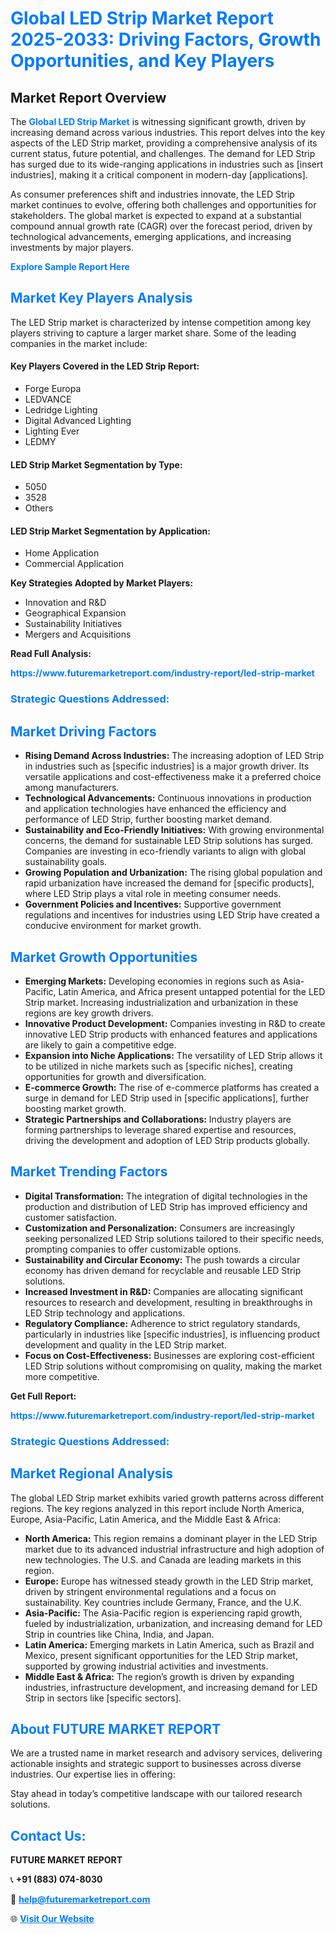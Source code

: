 <h1 style="color: #007BFF;">Global LED Strip Market Report 2025-2033: Driving Factors, Growth Opportunities, and Key Players</h1>

<section id="overview">
<h2>Market Report Overview</h2>
<p>The <a href="https://www.futuremarketreport.com/industry-report/led-strip-market" style="color: #007BFF; text-decoration: none;"><strong>Global LED Strip Market</strong></a> is witnessing significant growth, driven by increasing demand across various industries. This report delves into the key aspects of the LED Strip market, providing a comprehensive analysis of its current status, future potential, and challenges. The demand for LED Strip has surged due to its wide-ranging applications in industries such as [insert industries], making it a critical component in modern-day [applications].</p>
<p>As consumer preferences shift and industries innovate, the LED Strip market continues to evolve, offering both challenges and opportunities for stakeholders. The global market is expected to expand at a substantial compound annual growth rate (CAGR) over the forecast period, driven by technological advancements, emerging applications, and increasing investments by major players.</p>
</section>

<section id="overview">
<p><a href="https://www.futuremarketreport.com/request-sample/reportId=26413" style="color: #007BFF; text-decoration: none;"><strong>Explore Sample Report Here</strong></a></p>
</section>

<section id="key-players">
<h2 style="color: #007BFF;">Market Key Players Analysis</h2>
<p>The LED Strip market is characterized by intense competition among key players striving to capture a larger market share. Some of the leading companies in the market include:</p>
<h4>Key Players Covered in the LED Strip Report:</h4>
<ul><li>Forge Europa</li><li>LEDVANCE</li><li>Ledridge Lighting</li><li>Digital Advanced Lighting</li><li>Lighting Ever</li><li>LEDMY</li></ul>
<h4>LED Strip Market Segmentation by Type:</h4>
<ul><li>5050</li><li>3528</li><li>Others</li></ul>

<h4>LED Strip Market Segmentation by Application:</h4>
<ul><li>Home Application</li><li>Commercial Application</li></ul>
<p><strong>Key Strategies Adopted by Market Players:</strong></p>
<ul>
<li>Innovation and R&D</li>
<li>Geographical Expansion</li>
<li>Sustainability Initiatives</li>
<li>Mergers and Acquisitions</li>
</ul>
</section>

<section>
<p><strong>Read Full Analysis: </strong></p><a href="https://www.futuremarketreport.com/industry-report/led-strip-market" style="color: #007BFF; text-decoration: none;"><strong>https://www.futuremarketreport.com/industry-report/led-strip-market</strong></a>
<h3 style="color: #007BFF;">Strategic Questions Addressed:</h3>
</section>

<section id="driving-factors">
<h2 style="color: #007BFF;">Market Driving Factors</h2>
<ul>
<li><strong>Rising Demand Across Industries:</strong> The increasing adoption of LED Strip in industries such as [specific industries] is a major growth driver. Its versatile applications and cost-effectiveness make it a preferred choice among manufacturers.</li>
<li><strong>Technological Advancements:</strong> Continuous innovations in production and application technologies have enhanced the efficiency and performance of LED Strip, further boosting market demand.</li>
<li><strong>Sustainability and Eco-Friendly Initiatives:</strong> With growing environmental concerns, the demand for sustainable LED Strip solutions has surged. Companies are investing in eco-friendly variants to align with global sustainability goals.</li>
<li><strong>Growing Population and Urbanization:</strong> The rising global population and rapid urbanization have increased the demand for [specific products], where LED Strip plays a vital role in meeting consumer needs.</li>
<li><strong>Government Policies and Incentives:</strong> Supportive government regulations and incentives for industries using LED Strip have created a conducive environment for market growth.</li>
</ul>
</section>

<section id="growth-opportunities">
<h2 style="color: #007BFF;">Market Growth Opportunities</h2>
<ul>
<li><strong>Emerging Markets:</strong> Developing economies in regions such as Asia-Pacific, Latin America, and Africa present untapped potential for the LED Strip market. Increasing industrialization and urbanization in these regions are key growth drivers.</li>
<li><strong>Innovative Product Development:</strong> Companies investing in R&D to create innovative LED Strip products with enhanced features and applications are likely to gain a competitive edge.</li>
<li><strong>Expansion into Niche Applications:</strong> The versatility of LED Strip allows it to be utilized in niche markets such as [specific niches], creating opportunities for growth and diversification.</li>
<li><strong>E-commerce Growth:</strong> The rise of e-commerce platforms has created a surge in demand for LED Strip used in [specific applications], further boosting market growth.</li>
<li><strong>Strategic Partnerships and Collaborations:</strong> Industry players are forming partnerships to leverage shared expertise and resources, driving the development and adoption of LED Strip products globally.</li>
</ul>
</section>

<section id="trending-factors">
<h2 style="color: #007BFF;">Market Trending Factors</h2>
<ul>
<li><strong>Digital Transformation:</strong> The integration of digital technologies in the production and distribution of LED Strip has improved efficiency and customer satisfaction.</li>
<li><strong>Customization and Personalization:</strong> Consumers are increasingly seeking personalized LED Strip solutions tailored to their specific needs, prompting companies to offer customizable options.</li>
<li><strong>Sustainability and Circular Economy:</strong> The push towards a circular economy has driven demand for recyclable and reusable LED Strip solutions.</li>
<li><strong>Increased Investment in R&D:</strong> Companies are allocating significant resources to research and development, resulting in breakthroughs in LED Strip technology and applications.</li>
<li><strong>Regulatory Compliance:</strong> Adherence to strict regulatory standards, particularly in industries like [specific industries], is influencing product development and quality in the LED Strip market.</li>
<li><strong>Focus on Cost-Effectiveness:</strong> Businesses are exploring cost-efficient LED Strip solutions without compromising on quality, making the market more competitive.</li>
</ul>
</section>

<section>
<p><strong>Get Full Report: </strong></p><a href="https://www.futuremarketreport.com/industry-report/led-strip-market" style="color: #007BFF; text-decoration: none;"><strong>https://www.futuremarketreport.com/industry-report/led-strip-market</strong></a>
<h3 style="color: #007BFF;">Strategic Questions Addressed:</h3>
</section>


<section id="regional-analysis">
<h2 style="color: #007BFF;">Market Regional Analysis</h2>
<p>The global LED Strip market exhibits varied growth patterns across different regions. The key regions analyzed in this report include North America, Europe, Asia-Pacific, Latin America, and the Middle East & Africa:</p>
<ul>
<li><strong>North America:</strong> This region remains a dominant player in the LED Strip market due to its advanced industrial infrastructure and high adoption of new technologies. The U.S. and Canada are leading markets in this region.</li>
<li><strong>Europe:</strong> Europe has witnessed steady growth in the LED Strip market, driven by stringent environmental regulations and a focus on sustainability. Key countries include Germany, France, and the U.K.</li>
<li><strong>Asia-Pacific:</strong> The Asia-Pacific region is experiencing rapid growth, fueled by industrialization, urbanization, and increasing demand for LED Strip in countries like China, India, and Japan.</li>
<li><strong>Latin America:</strong> Emerging markets in Latin America, such as Brazil and Mexico, present significant opportunities for the LED Strip market, supported by growing industrial activities and investments.</li>
<li><strong>Middle East & Africa:</strong> The region’s growth is driven by expanding industries, infrastructure development, and increasing demand for LED Strip in sectors like [specific sectors].</li>
</ul>
</section>

<footer>
<h2 style="color: #007BFF;">About FUTURE MARKET REPORT</h2>
<p>We are a trusted name in market research and advisory services, delivering actionable insights and strategic support to businesses across diverse industries. Our expertise lies in offering:</p>

<p>Stay ahead in today’s competitive landscape with our tailored research solutions.</p>

<h2 style="color: #007BFF;">Contact Us:</h2>
<p><strong>FUTURE MARKET REPORT</strong></p>
<p>📞 <strong>+91 (883) 074-8030</strong></p>
<p>📧 <strong><a href="mailto:help@futuremarketreport.com" style="color: #007BFF;">help@futuremarketreport.com</a></strong></p>
<p>🌐 <strong><a href="https://www.futuremarketreport.com/" style="color: #007BFF;">Visit Our Website</a></strong></p>
</footer>
